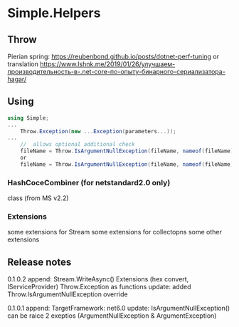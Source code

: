 # Simple.Helpers

## Throw

Pierian spring:
https://reubenbond.github.io/posts/dotnet-perf-tuning
or translation
https://www.lshnk.me/2019/01/26/улучшаем-производительность-в-.net-core-по-опыту-бинарного-сериализатора-hagar/

## Using

```cs
using Simple;
...
	Throw.Exception(new ...Exception(parameters...));
...
	//	allows optional additional check
	fileName = Throw.IsArgumentNullException(fileName, nameof(fileName));
	or
	fileName = Throw.IsArgumentNullException(fileName, nameof(fileName), i => !string.IsNullOrEmpty(i));
```


### HashCoceCombiner (for netstandard2.0 only)
class (from MS v2.2)

### Extensions
some extensions for Stream
some extensions for collectopns
some other extensions

##  Release notes

0.1.0.2
	append:
		Stream.WriteAsync()
		Extensions (hex convert, IServiceProvider)
		Throw.Exception as functions
	update:
		added Throw.IsArgumentNullException override

0.1.0.1
	append:
		TargetFramework: net6.0
	update:
		IsArgumentNullException() can be raice 2 exeptios (ArgumentNullException & ArgumentException)
